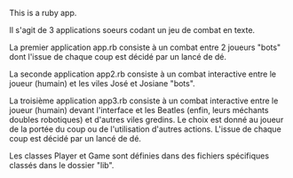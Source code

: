 This is a ruby app.

Il s'agit de 3 applications soeurs codant un jeu de combat en texte.

La premier application app.rb consiste à un combat entre 2 joueurs "bots" dont l'issue de chaque coup est décidé par un lancé de dé.

La seconde application app2.rb consiste à un combat interactive entre le joueur (humain) et les viles José et Josiane "bots".

La troisième application app3.rb consiste à un combat interactive entre le joueur (humain) devant l'interface et les Beatles (enfin, leurs méchants doubles robotiques) et d'autres viles gredins. Le choix est donné au joueur de la portée du coup ou de l'utilisation d'autres actions. L'issue de chaque coup est décidé par un lancé de dé.

Les classes Player et Game sont définies dans des fichiers spécifiques classés dans le dossier "lib".
